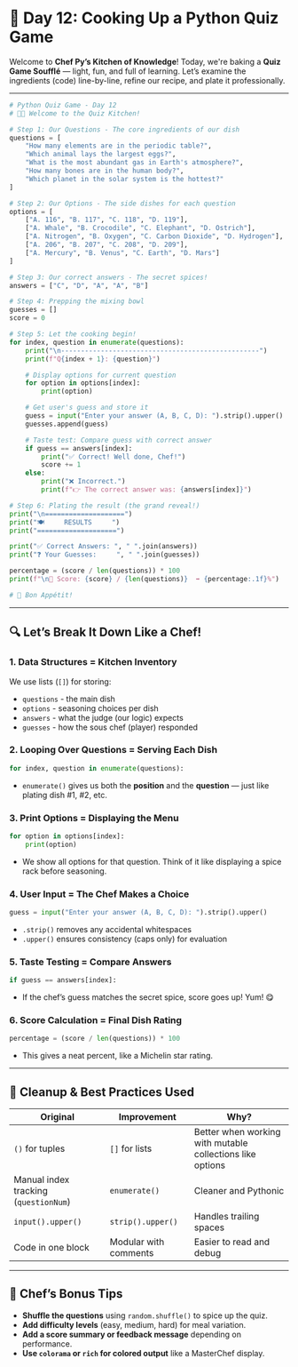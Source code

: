# 🍳 **Day 12: Cooking Up a Python Quiz Game**

Welcome to **Chef Py’s Kitchen of Knowledge**! Today, we're baking a **Quiz Game Soufflé** — light, fun, and full of learning. Let’s examine the ingredients (code) line-by-line, refine our recipe, and plate it professionally.

---

```python
# Python Quiz Game - Day 12
# 🧑‍🍳 Welcome to the Quiz Kitchen!

# Step 1: Our Questions - The core ingredients of our dish
questions = [
    "How many elements are in the periodic table?",
    "Which animal lays the largest eggs?",
    "What is the most abundant gas in Earth's atmosphere?",
    "How many bones are in the human body?",
    "Which planet in the solar system is the hottest?"
]

# Step 2: Our Options - The side dishes for each question
options = [
    ["A. 116", "B. 117", "C. 118", "D. 119"],
    ["A. Whale", "B. Crocodile", "C. Elephant", "D. Ostrich"],
    ["A. Nitrogen", "B. Oxygen", "C. Carbon Dioxide", "D. Hydrogen"],
    ["A. 206", "B. 207", "C. 208", "D. 209"],
    ["A. Mercury", "B. Venus", "C. Earth", "D. Mars"]
]

# Step 3: Our correct answers - The secret spices!
answers = ["C", "D", "A", "A", "B"]

# Step 4: Prepping the mixing bowl
guesses = []
score = 0

# Step 5: Let the cooking begin!
for index, question in enumerate(questions):
    print("\n--------------------------------------------------")
    print(f"Q{index + 1}: {question}")

    # Display options for current question
    for option in options[index]:
        print(option)

    # Get user's guess and store it
    guess = input("Enter your answer (A, B, C, D): ").strip().upper()
    guesses.append(guess)

    # Taste test: Compare guess with correct answer
    if guess == answers[index]:
        print("✅ Correct! Well done, Chef!")
        score += 1
    else:
        print("❌ Incorrect.")
        print(f"👉 The correct answer was: {answers[index]}")

# Step 6: Plating the result (the grand reveal!)
print("\n====================")
print("🍽️     RESULTS     ")
print("====================")

print("✅ Correct Answers: ", " ".join(answers))
print("❓ Your Guesses:     ", " ".join(guesses))

percentage = (score / len(questions)) * 100
print(f"\n🥇 Score: {score} / {len(questions)}  ➡️ {percentage:.1f}%")

# 🍴 Bon Appétit!
```

---

## 🔍 Let’s Break It Down Like a Chef!

### 1. **Data Structures = Kitchen Inventory**
We use lists (`[]`) for storing:
- `questions` - the main dish
- `options` - seasoning choices per dish
- `answers` - what the judge (our logic) expects
- `guesses` - how the sous chef (player) responded

### 2. **Looping Over Questions = Serving Each Dish**
```python
for index, question in enumerate(questions):
```
- `enumerate()` gives us both the **position** and the **question** — just like plating dish #1, #2, etc.

### 3. **Print Options = Displaying the Menu**
```python
for option in options[index]:
    print(option)
```
- We show all options for that question. Think of it like displaying a spice rack before seasoning.

### 4. **User Input = The Chef Makes a Choice**
```python
guess = input("Enter your answer (A, B, C, D): ").strip().upper()
```
- `.strip()` removes any accidental whitespaces
- `.upper()` ensures consistency (caps only) for evaluation

### 5. **Taste Testing = Compare Answers**
```python
if guess == answers[index]:
```
- If the chef’s guess matches the secret spice, score goes up! Yum! 😋

### 6. **Score Calculation = Final Dish Rating**
```python
percentage = (score / len(questions)) * 100
```
- This gives a neat percent, like a Michelin star rating.

---

## 🧼 Cleanup & Best Practices Used

| Original | Improvement | Why? |
|---------|-------------|------|
| `()` for tuples | `[]` for lists | Better when working with mutable collections like options |
| Manual index tracking (`questionNum`) | `enumerate()` | Cleaner and Pythonic |
| `input().upper()` | `strip().upper()` | Handles trailing spaces |
| Code in one block | Modular with comments | Easier to read and debug |

---

## 🍰 Chef’s Bonus Tips

- **Shuffle the questions** using `random.shuffle()` to spice up the quiz.
- **Add difficulty levels** (easy, medium, hard) for meal variation.
- **Add a score summary or feedback message** depending on performance.
- **Use `colorama` or `rich` for colored output** like a MasterChef display.
